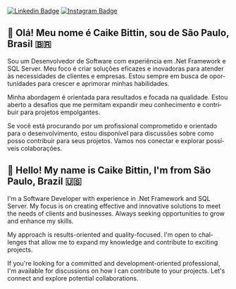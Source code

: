 [![Linkedin Badge](https://img.shields.io/badge/-LinkedIn-blue?style=for-the-badge&logo=Linkedin&logoColor=white&link=[https://www.linkedin.com/in/caikebittin/)](https://www.linkedin.com/in/caike-bittin/)
[![Instagram Badge](https://img.shields.io/badge/-Instagram-C13584?style=for-the-badge&labelColor=C13584&logo=instagram&logoColor=white&link=https://www.instagram.com/caikebittin/)](https://www.instagram.com/caikebittin/)
<body>
<div lang="pt-br">
<h2>👋 Olá! Meu nome é Caike Bittin, sou de São Paulo, Brasil 🇧🇷</h2>
<p>Sou um Desenvolvedor de Software com experiência em .Net Framework e SQL Server. Meu foco é criar soluções eficazes e inovadoras para atender às necessidades de clientes e empresas. Estou sempre em busca de oportunidades para crescer e aprimorar minhas habilidades.</p>
<p>Minha abordagem é orientada para resultados e focada na qualidade. Estou aberto a desafios que me permitam expandir meu conhecimento e contribuir para projetos empolgantes.</p>
<p>Se você está procurando por um profissional comprometido e orientado para o desenvolvimento, estou disponível para discussões sobre como posso contribuir para seus projetos. Vamos nos conectar e explorar possíveis colaborações.</p>
</div>
<div lang="en">
<h2>👋 Hello! My name is Caike Bittin, I'm from São Paulo, Brazil 🇺🇸</h2>
<p>I'm a Software Developer with experience in .Net Framework and SQL Server. My focus is on creating effective and innovative solutions to meet the needs of clients and businesses. Always seeking opportunities to grow and enhance my skills.</p>
<p>My approach is results-oriented and quality-focused. I'm open to challenges that allow me to expand my knowledge and contribute to exciting projects.</p>
<p>If you're looking for a committed and development-oriented professional, I'm available for discussions on how I can contribute to your projects. Let's connect and explore potential collaborations.</p>
</div>
</div>
</body>